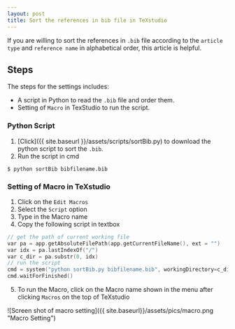 ```yaml
---
layout: post
title: Sort the references in bib file in TeXstudio
---
```


If you are willing to sort the references in `.bib` file according to the `article type` and `reference name` in alphabetical order, this article is helpful.
<!-- readmore -->

## Steps
The steps for the settings includes:

- A script in Python to read the `.bib` file and order them.
- Setting of `Macro` in TexStudio to run the script.

### Python Script

1. [Click]({{ site.baseurl }}/assets/scripts/sortBib.py) to download the python script to sort the `.bib`.
2. Run the script in cmd

```shell
$ python sortBib bibfilename.bib
```

### Setting of Macro in TeXstudio
1. Click on the `Edit Macros`
2. Select the `Script` option
3. Type in the Macro name
4. Copy the following script in textbox


```C
// get the path of current working file
var pa = app.getAbsoluteFilePath(app.getCurrentFileName(), ext = "")
var idx = pa.lastIndexOf("/")
var c_dir = pa.substr(0, idx) 
// run the script
cmd = system("python sortBib.py bibfilename.bib", workingDirectory=c_dir)
cmd.waitForFinished()
```
5. To run the Macro, click on the Macro name shown in the menu after clicking `Macros` on the top of TeXstudio

![Screen shot of macro setting]({{ site.baseurl}}/assets/pics/macro.png "Macro Setting")

